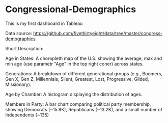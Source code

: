 # Congressional-Demographics
This is my first dashboard in Tableau

Data source: https://github.com/fivethirtyeight/data/tree/master/congress-demographics

Short Description:

Age in States: A choropleth map of the U.S. showing the average, max and min age (use parametr "Age" in the top right coner) across states.

Generations: A breakdown of different generational groups (e.g., Boomers, Gen X, Gen Z, Millennials, Silent, Greatest, Lost, Progressive, Gilded, Missionary).

Age by Chamber: A histogram displaying the distribution of ages.

Members in Party: A bar chart comparing political party membership, showing Democrats (~15.8K), Republicans (~13.2K), and a small number of Independents (~135)  
